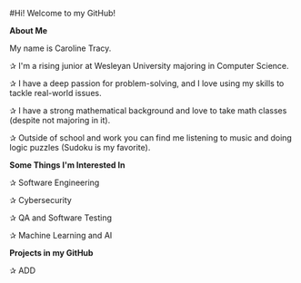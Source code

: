 #Hi! Welcome to my GitHub!

**About Me**

My name is Caroline Tracy. 

✰ I'm a rising junior at Wesleyan University majoring in Computer Science. 

✰ I have a deep passion for problem-solving, and I love using my skills to tackle real-world issues. 

✰ I have a strong mathematical background and love to take math classes (despite not majoring in it). 

✰ Outside of school and work you can find me listening to music and doing logic puzzles (Sudoku is my favorite).

**Some Things I'm Interested In**

✰ Software Engineering

✰ Cybersecurity

✰ QA and Software Testing

✰ Machine Learning and AI

**Projects in my GitHub**

✰ ADD
